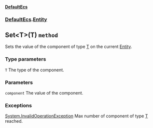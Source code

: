 #### [DefaultEcs](./DefaultEcs.md 'DefaultEcs')
### [DefaultEcs](./DefaultEcs.md#DefaultEcs 'DefaultEcs').[Entity](./DefaultEcs-Entity.md 'DefaultEcs.Entity')
## Set&lt;T&gt;(T) `method`
Sets the value of the component of type [T](#DefaultEcs-Entity-Set-T-(T)-T 'DefaultEcs.Entity.Set&lt;T&gt;(T).T') on the current [Entity](./DefaultEcs-Entity.md 'DefaultEcs.Entity').
### Type parameters

<a name='DefaultEcs-Entity-Set-T-(T)-T'></a>
`T`
The type of the component.
### Parameters

<a name='DefaultEcs-Entity-Set-T-(T)-component'></a>
`component`
The value of the component.
### Exceptions

[System.InvalidOperationException](https://docs.microsoft.com/en-us/dotnet/api/System.InvalidOperationException 'System.InvalidOperationException')
Max number of component of type [T](#DefaultEcs-Entity-Set-T-(T)-T 'DefaultEcs.Entity.Set&lt;T&gt;(T).T') reached.
